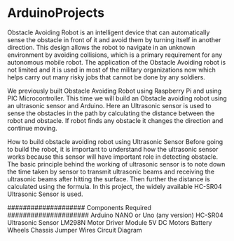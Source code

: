 # ArduinoProjects
Obstacle Avoiding Robot is an intelligent device that can automatically sense the obstacle in front of it and avoid them by turning itself in another direction. This design allows the robot to navigate in an unknown environment by avoiding collisions, which is a primary requirement for any autonomous mobile robot. The application of the Obstacle Avoiding robot is not limited and it is used in most of the military organizations now which helps carry out many risky jobs that cannot be done by any soldiers.

We previously built Obstacle Avoiding Robot using Raspberry Pi and using PIC Microcontroller. This time we will build an Obstacle avoiding robot using an ultrasonic sensor and Arduino. Here an Ultrasonic sensor is used to sense the obstacles in the path by calculating the distance between the robot and obstacle. If robot finds any obstacle it changes the direction and continue moving.

How to build obstacle avoiding robot using Ultrasonic Sensor 
Before going to build the robot, it is important to understand how the ultrasonic sensor works because this sensor will have important role in detecting obstacle. The basic principle behind the working of ultrasonic sensor is to note down the time taken by sensor to transmit ultrasonic beams and receiving the ultrasonic beams after hitting the surface. Then further the distance is calculated using the formula. In this project, the widely available HC-SR04 Ultrasonic Sensor is used.

####################
Components Required
#####################
Arduino NANO or Uno (any version)
HC-SR04 Ultrasonic Sensor
LM298N Motor Driver Module
5V DC Motors
Battery
Wheels
Chassis
Jumper Wires
Circuit Diagram
 
